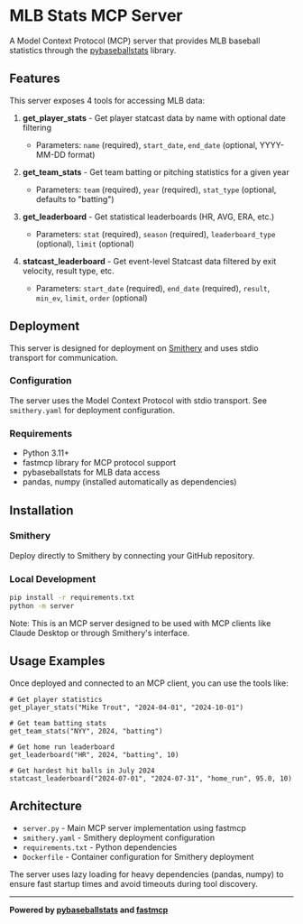 # MLB Stats MCP Server

A Model Context Protocol (MCP) server that provides MLB baseball statistics through the [pybaseballstats](https://pypi.org/project/pybaseballstats/) library.

## Features

This server exposes 4 tools for accessing MLB data:

1. **get_player_stats** - Get player statcast data by name with optional date filtering
   - Parameters: `name` (required), `start_date`, `end_date` (optional, YYYY-MM-DD format)
   
2. **get_team_stats** - Get team batting or pitching statistics for a given year
   - Parameters: `team` (required), `year` (required), `stat_type` (optional, defaults to "batting")
   
3. **get_leaderboard** - Get statistical leaderboards (HR, AVG, ERA, etc.)
   - Parameters: `stat` (required), `season` (required), `leaderboard_type` (optional), `limit` (optional)
   
4. **statcast_leaderboard** - Get event-level Statcast data filtered by exit velocity, result type, etc.
   - Parameters: `start_date` (required), `end_date` (required), `result`, `min_ev`, `limit`, `order` (optional)

## Deployment

This server is designed for deployment on [Smithery](https://smithery.ai) and uses stdio transport for communication.

### Configuration

The server uses the Model Context Protocol with stdio transport. See `smithery.yaml` for deployment configuration.

### Requirements

- Python 3.11+
- fastmcp library for MCP protocol support
- pybaseballstats for MLB data access
- pandas, numpy (installed automatically as dependencies)

## Installation

### Smithery
Deploy directly to Smithery by connecting your GitHub repository.

### Local Development
```bash
pip install -r requirements.txt
python -m server
```

Note: This is an MCP server designed to be used with MCP clients like Claude Desktop or through Smithery's interface.

## Usage Examples

Once deployed and connected to an MCP client, you can use the tools like:

```
# Get player statistics
get_player_stats("Mike Trout", "2024-04-01", "2024-10-01")

# Get team batting stats
get_team_stats("NYY", 2024, "batting")

# Get home run leaderboard
get_leaderboard("HR", 2024, "batting", 10)

# Get hardest hit balls in July 2024
statcast_leaderboard("2024-07-01", "2024-07-31", "home_run", 95.0, 10)
```

## Architecture

- `server.py` - Main MCP server implementation using fastmcp
- `smithery.yaml` - Smithery deployment configuration
- `requirements.txt` - Python dependencies
- `Dockerfile` - Container configuration for Smithery deployment

The server uses lazy loading for heavy dependencies (pandas, numpy) to ensure fast startup times and avoid timeouts during tool discovery.

---

**Powered by [pybaseballstats](https://pypi.org/project/pybaseballstats/) and [fastmcp](https://github.com/jlowin/fastmcp)**